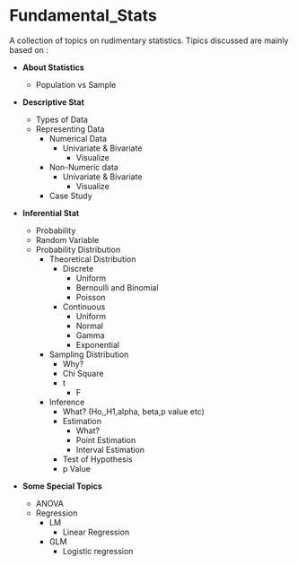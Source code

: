 # Fundamental_Stats
A collection of topics on rudimentary statistics.
Tipics discussed are mainly based on :


- **About Statistics**
  - Population vs Sample
- **Descriptive Stat**
  - Types of Data
  - Representing Data
      - Numerical Data
          - Univariate & Bivariate
              - Visualize
      - Non-Numeric data
          - Univariate & Bivariate
              - Visualize 
      - Case Study
- **Inferential Stat**
  - Probability
  - Random Variable
  - Probability Distribution
    - Theoretical Distribution
        - Discrete
            - Uniform
            - Bernoulli and Binomial
            - Poisson
        - Continuous
            - Uniform
            - Normal
            - Gamma
            - Exponential
    - Sampling Distribution
        - Why?
        - Chi Square
        - t 
          - F
    - Inference
        - What? (Ho,,H1,alpha, beta,p value etc)
        - Estimation
            - What?
            - Point Estimation
            - Interval Estimation
        - Test of Hypothesis
        - p Value

- **Some Special Topics**
  - ANOVA 
  - Regression
    - LM
      - Linear Regression        
    - GLM
      - Logistic regression
        


